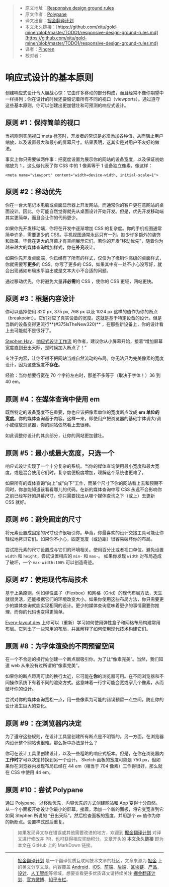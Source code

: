 > * 原文地址：[Responsive design ground rules](https://polypane.rocks/blog/responsive-design-ground-rules/)
> * 原文作者：[Polypane](https://polypane.rocks/blog/)
> * 译文出自：[掘金翻译计划](https://github.com/xitu/gold-miner)
> * 本文永久链接：[https://github.com/xitu/gold-miner/blob/master/TODO1/responsive-design-ground-rules.md](https://github.com/xitu/gold-miner/blob/master/TODO1/responsive-design-ground-rules.md)
> * 译者：[Pingren](https://github.com/Pingren)
> * 校对者：

# 响应式设计的基本原则

创建响应式设计令人胆战心惊：它由许多移动的部分构成，而且经常不像你期望中一样排列；你在设计的时候还要惦记着所有不同的视口（viewports）。通过遵守这些基本原则，你可以创建出更加健壮和可预测的响应式设计。

## 原则 #1：保持简单的视口

当初刚刚实施视口 meta 标签时，开发者的常识是必须添加各种值，从而阻止用户缩放，以及设置最大和最小的屏幕尺寸。结果表明，这其实是对用户不友好的做法。

事实上你只需要做两件事：把宽度设置为展示你的网站的设备宽度，以及保证初始缩放为 1 。这么做代表了你 CSS 中的 1 像素等于 1 设备独立像素，像这样：

```
<meta name="viewport" content="width=device-width, initial-scale=1">
```

## 原则 #2：移动优先

你在一台大笔记本电脑或桌面显示器上开发网站，而通常你的客户更在意网站的桌面设计。因此，你可能自然觉得就先从桌面设计开始开发。但是，优先开发移动端其实更简单，而且会让你的代码更少。

如果你先开发移动端，你将在开发中逐渐增加 CSS 的复杂度。你的手机视图通常简单许多，需要更少的 CSS。手机视图通常永远只有一列，缺少许多额外的装饰和效果。毕竟在更大的屏幕才有空间展示它们。若你的开发”移动优先”，随着你为越来越大的媒体查询增加样式，你在**补充**设计。

如果你先开发桌面端，你已经有了所有的样式，仅仅为了撤销你高级的桌面样式，你就需要写**更多**的 CSS。你写了更多的 CSS，如果其中有一处不小心没写好，就会出现诸如布局水平溢出或是文本大小不合适的问题。

通过移动优先，你将避免大量**非必需**的 CSS ，使你的 CSS 更轻，网站更快。

## 原则 #3：根据内容设计

你可以选择使用 320 px, 375 px, 768 px 以及 1024 px 这样的值作为你的断点（breakpoint）。它们对应了真实设备的宽度。这就是基于特定设备的设计。但是当新的设备变得更流行**(#375IsTheNew320)** ，在那些新设备上，你的设计看上去可能就不是很好了。

[Stephen Hay](http://the-haystack.com/)，[响应式设计工作流](http://www.peachpit.com/store/responsive-design-workflow-9780321887863) 的作者，建议你从小屏幕开始，接着“增加屏幕宽度直到丑出天际，是时候加入断点了！”

专注于内容，让你不得不把网站当成自然流动的布局。你无法只为完美像素的宽度设计，因为这些宽度**不存在**。

经验：当你想要行宽在 70 个字符左右时，那差不多等于（取决于字体！）36 到 40 em。

## 原则 #4：在媒体查询中使用 em

既然特定的设备宽度不在重要，你也应该把像素单位的宽度断点改成 **em 单位的宽度**。你的媒体查询基于内容。这样一来，即使用户把浏览器的基础字体调大/调小或缩放浏览器，你的网站依然看上去很棒。

如此调整你设计的其余部分，让你的网站更加健壮。

## 原则 #5：最小或最大宽度，只选一个

响应式设计实现了一个十分复杂的系统。当你的媒体查询使用最小宽度和最大宽度，或是混合使用它们时，复杂度便极度增加，理解这个系统也更难了。

如果所有的媒体查询“向上”或“向下”工作，而某个尺寸下你的网站看上去和预期不同时，你总能知道该看看哪儿的代码。在新的媒体查询中写 CSS 永远不会影响你之前已经写好的屏幕尺寸。你只需要找出从哪个媒体查询之下（或上）去更新 CSS 就好。

## 原则 #6：避免固定的尺寸

将元素设置成固定的尺寸也许很吸引你。毕竟，你最喜欢的设计交接工具可能让你轻松地拷贝它们。如果你不小心，固定宽度（或边距）很容易破坏你的布局。

尝试把元素的尺寸设置成与它们的环境相关。使用百分比或者视口单位。避免设置 `width` 和 `height`，尝试设置相应的 `min-` 和 `max-`。 如果你发现 `width` 对布局造成了破坏，一个 `max-width:100%` 可以创造奇迹。

## 原则 #7：使用现代布局技术

基于上条原则，例如弹性盒子（Flexbox）和网格（Grid）的现代布局方法，天生就很灵活，还能根据它们的环境改变大小。如果你使用这些布局方法，你只需要更少的媒体查询就能实现相同的设计。更少的媒体查询意味着更少的事情需要你推理，而你的代码也变得更简单。

[Every-layout.dev](https://every-layout.dev/) 上你可以（重新）学习如何使用弹性盒子和网格布局构建常用布局。它列出了一些常用的布局，并且解释了如何使用现代技术构建它们。

## 原则 #8：为字体渲染的不同预留空间

在一个不合适的换行处创建一个断点很吸引你。为了让“像素完美”。当然，我们知道 web 从来没有过所谓的“像素完美”。

如果你的断点距离可读的换行太近，它可能在**你**的浏览器可用。在不同浏览器和不同操作系统下有着不同的渲染方式。这意味着一行字可能会宽或窄几个像素，从而破坏你的设计。

尝试对你的媒体查询宽松一点，用一些像素为可能的错误预留一点空间，防止你的设计发生巨大的变化。

## 原则 #9：在浏览器内决定

为了遵守这些规则，在设计工具里创建所有断点是不明智的。另一方面，在浏览器内设计整个网站也很难。那么折中办法是什么？

你可在设计工具里创建设计，以及一些粗略的响应式版本。但是，在你在浏览器内**工作时**才可以决定转换到另一个设计。  Sketch 画板的宽度可能是 750 px，但如果你在浏览器内发现布局已经在 44 em（相当于 704 像素）工作得很好，那么就在 CSS 中使用 44 em。

## 原则 #10：尝试 Polypane

通过 Polypane，以移动优先，内容优先的方式创建网站和 App 变得十分自然。从一个小面板开始设计你最小的屏幕。接着，添加一个新的面板，将它变宽直到它如同 Stephen 所说的 “丑出天际”。然后检查面板的宽度，并用那个 `em` 值作为你的新断点。设置样式然后重复。

> 如果发现译文存在错误或其他需要改进的地方，欢迎到 [掘金翻译计划](https://github.com/xitu/gold-miner) 对译文进行修改并 PR，也可获得相应奖励积分。文章开头的 **本文永久链接** 即为本文在 GitHub 上的 MarkDown 链接。

---

> [掘金翻译计划](https://github.com/xitu/gold-miner) 是一个翻译优质互联网技术文章的社区，文章来源为 [掘金](https://juejin.im) 上的英文分享文章。内容覆盖 [Android](https://github.com/xitu/gold-miner#android)、[iOS](https://github.com/xitu/gold-miner#ios)、[前端](https://github.com/xitu/gold-miner#前端)、[后端](https://github.com/xitu/gold-miner#后端)、[区块链](https://github.com/xitu/gold-miner#区块链)、[产品](https://github.com/xitu/gold-miner#产品)、[设计](https://github.com/xitu/gold-miner#设计)、[人工智能](https://github.com/xitu/gold-miner#人工智能)等领域，想要查看更多优质译文请持续关注 [掘金翻译计划](https://github.com/xitu/gold-miner)、[官方微博](http://weibo.com/juejinfanyi)、[知乎专栏](https://zhuanlan.zhihu.com/juejinfanyi)。
